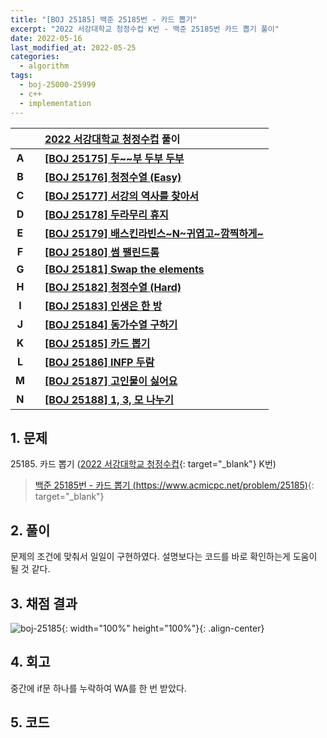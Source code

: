 ```yaml
---
title: "[BOJ 25185] 백준 25185번 - 카드 뽑기"
excerpt: "2022 서강대학교 청정수컵 K번 - 백준 25185번 카드 뽑기 풀이"
date: 2022-05-16
last_modified_at: 2022-05-25
categories:
  - algorithm
tags:
  - boj-25000-25999
  - c++
  - implementation
---
```


|||[2022 서강대학교 청정수컵](https://burningfalls.github.io/contest/sogang2022-baekjoon-contest/) 풀이|
|:---:|:---:|:---|
|**A**||**[[BOJ 25175] 두~~부 두부 두부](https://burningfalls.github.io/algorithm/boj-25175/)**|
|**B**||**[[BOJ 25176] 청정수열 (Easy)](https://burningfalls.github.io/algorithm/boj-25176/)**|
|**C**||**[[BOJ 25177] 서강의 역사를 찾아서](https://burningfalls.github.io/algorithm/boj-25177/)**|
|**D**||**[[BOJ 25178] 두라무리 휴지](https://burningfalls.github.io/algorithm/boj-25178/)**|
|**E**||**[[BOJ 25179] 배스킨라빈스~N~귀엽고~깜찍하게~](https://burningfalls.github.io/algorithm/boj-25179/)**|
|**F**||**[[BOJ 25180] 썸 팰린드롬](https://burningfalls.github.io/algorithm/boj-25180/)**|
|**G**||**[[BOJ 25181] Swap the elements](https://burningfalls.github.io/algorithm/boj-25181/)**|
|**H**||**[[BOJ 25182] 청정수열 (Hard)](https://burningfalls.github.io/algorithm/boj-25182/)**|
|**I**||**[[BOJ 25183] 인생은 한 방](https://burningfalls.github.io/algorithm/boj-25183/)**|
|**J**||**[[BOJ 25184] 동가수열 구하기](https://burningfalls.github.io/algorithm/boj-25184/)**|
|**K**||**[[BOJ 25185] 카드 뽑기](https://burningfalls.github.io/algorithm/boj-25185/)**|
|**L**||**[[BOJ 25186] INFP 두람](https://burningfalls.github.io/algorithm/boj-25186/)**|
|**M**||**[[BOJ 25187] 고인물이 싫어요](https://burningfalls.github.io/algorithm/boj-25187/)**|
|**N**||**[[BOJ 25188] 1, 3, 모 나누기](https://burningfalls.github.io/algorithm/boj-25188/)**|

## 1. 문제
$25185$. 카드 뽑기 ([2022 서강대학교 청정수컵](https://burningfalls.github.io/contest/sogang-baekjoon-contest/){: target="_blank"} K번)

> [백준 25185번 - 카드 뽑기 (https://www.acmicpc.net/problem/25185)](https://www.acmicpc.net/problem/25185){: target="_blank"}

## 2. 풀이

문제의 조건에 맞춰서 일일이 구현하였다. 설명보다는 코드를 바로 확인하는게 도움이 될 것 같다.

## 3. 채점 결과

![boj-25185](https://user-images.githubusercontent.com/30232837/168542996-cdf11e99-0106-42db-a220-7e8d3126e420.png "boj-25185"){: width="100%" height="100%"}{: .align-center}

## 4. 회고

중간에 if문 하나를 누락하여 WA를 한 번 받았다.

## 5. 코드

<script src="https://gist.github.com/BurningFalls/2f89bc280b5c0a47242379b5def66424.js"></script>